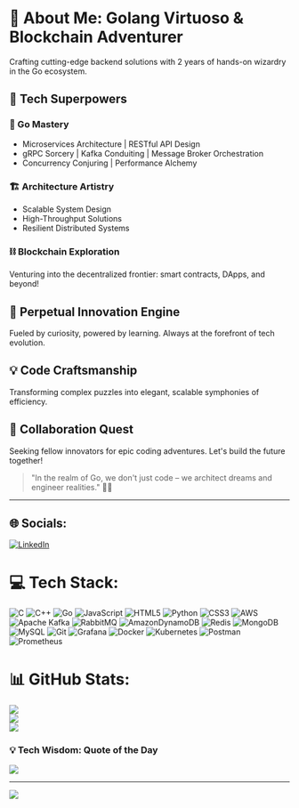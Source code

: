 # 💫 About Me: Golang Virtuoso & Blockchain Adventurer

Crafting cutting-edge backend solutions with 2 years of hands-on wizardry in the Go ecosystem.

## 🚀 Tech Superpowers

### 🔧 Go Mastery
- Microservices Architecture | RESTful API Design
- gRPC Sorcery | Kafka Conduiting | Message Broker Orchestration
- Concurrency Conjuring | Performance Alchemy

### 🏗️ Architecture Artistry
- Scalable System Design
- High-Throughput Solutions
- Resilient Distributed Systems

### ⛓️ Blockchain Exploration
Venturing into the decentralized frontier: smart contracts, DApps, and beyond!

## 🌱 Perpetual Innovation Engine
Fueled by curiosity, powered by learning. Always at the forefront of tech evolution.

## 💡 Code Craftsmanship
Transforming complex puzzles into elegant, scalable symphonies of efficiency.

## 🤝 Collaboration Quest
Seeking fellow innovators for epic coding adventures. Let's build the future together!

> "In the realm of Go, we don't just code – we architect dreams and engineer realities." 🐹✨
---

## 🌐 Socials:
[![LinkedIn](https://img.shields.io/badge/LinkedIn-%230077B5.svg?logo=linkedin&logoColor=white)](https://linkedin.com/in/bipen-adhikari-02-06-2001) 

# 💻 Tech Stack:
![C](https://img.shields.io/badge/c-%2300599C.svg?style=plastic&logo=c&logoColor=white) ![C++](https://img.shields.io/badge/c++-%2300599C.svg?style=plastic&logo=c%2B%2B&logoColor=white) ![Go](https://img.shields.io/badge/go-%2300ADD8.svg?style=plastic&logo=go&logoColor=white) ![JavaScript](https://img.shields.io/badge/javascript-%23323330.svg?style=plastic&logo=javascript&logoColor=%23F7DF1E) ![HTML5](https://img.shields.io/badge/html5-%23E34F26.svg?style=plastic&logo=html5&logoColor=white) ![Python](https://img.shields.io/badge/python-3670A0?style=plastic&logo=python&logoColor=ffdd54) ![CSS3](https://img.shields.io/badge/css3-%231572B6.svg?style=plastic&logo=css3&logoColor=white) ![AWS](https://img.shields.io/badge/AWS-%23FF9900.svg?style=plastic&logo=amazon-aws&logoColor=white) ![Apache Kafka](https://img.shields.io/badge/Apache%20Kafka-000?style=plastic&logo=apachekafka) ![RabbitMQ](https://img.shields.io/badge/rabbitmq-FF6600?style=plastic&logo=rabbitmq&logoColor=white) ![AmazonDynamoDB](https://img.shields.io/badge/Amazon%20DynamoDB-4053D6?style=plastic&logo=Amazon%20DynamoDB&logoColor=white) ![Redis](https://img.shields.io/badge/redis-%23DD0031.svg?style=plastic&logo=redis&logoColor=white) ![MongoDB](https://img.shields.io/badge/MongoDB-%234ea94b.svg?style=plastic&logo=mongodb&logoColor=white) ![MySQL](https://img.shields.io/badge/mysql-4479A1.svg?style=plastic&logo=mysql&logoColor=white) ![Git](https://img.shields.io/badge/git-%23F05033.svg?style=plastic&logo=git&logoColor=white) ![Grafana](https://img.shields.io/badge/grafana-%23F46800.svg?style=plastic&logo=grafana&logoColor=white) ![Docker](https://img.shields.io/badge/docker-%230db7ed.svg?style=plastic&logo=docker&logoColor=white) ![Kubernetes](https://img.shields.io/badge/kubernetes-%23326ce5.svg?style=plastic&logo=kubernetes&logoColor=white) ![Postman](https://img.shields.io/badge/Postman-FF6C37?style=plastic&logo=postman&logoColor=white) ![Prometheus](https://img.shields.io/badge/Prometheus-E6522C?style=plastic&logo=Prometheus&logoColor=white)
# 📊 GitHub Stats:
![](https://github-readme-stats.vercel.app/api?username=nash567&theme=dark&hide_border=true&include_all_commits=false&count_private=false)<br/>
![](https://github-readme-streak-stats.herokuapp.com/?user=nash567&theme=dark&hide_border=true)<br/>
![](https://github-readme-stats.vercel.app/api/top-langs/?username=nash567&theme=dark&hide_border=true&include_all_commits=false&count_private=false&layout=compact)

### 💡 Tech Wisdom: Quote of the Day
![](https://quotes-github-readme.vercel.app/api?type=horizontal&theme=merko)

---
[![](https://visitcount.itsvg.in/api?id=nash567&icon=0&color=0)](https://visitcount.itsvg.in)

<!-- Proudly created with GPRM ( https://gprm.itsvg.in ) -->
